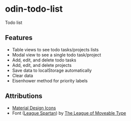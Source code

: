 # odin-todo-list

Todo list

## Features
- Table views to see todo tasks/projects lists
- Modal view to see a single todo task/project
- Add, edit, and delete todo tasks
- Add, edit, and delete projects
- Save data to localStorage automatically
- Clear data
- Eisenhower method for priority labels

## Attributions
- <a href="https://pictogrammers.com/library/mdi/">Material Design Icons</a>
- Font (<a href="https://www.fontsquirrel.com/fonts/league-spartan">League Spartan</a>) by <a href="https://www.theleagueofmoveabletype.com/">The League of Moveable Type</a>

